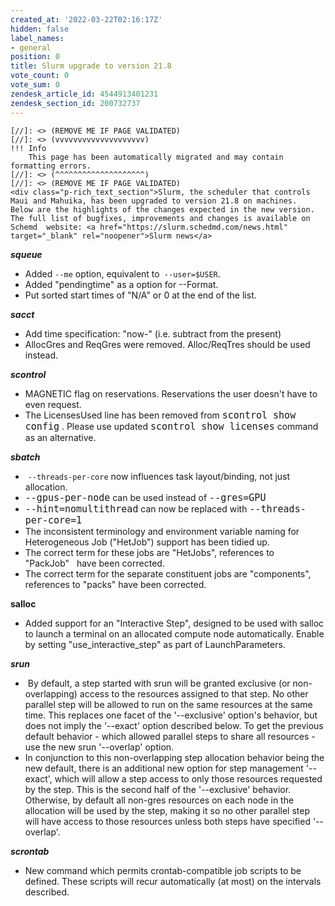 ```yaml
---
created_at: '2022-03-22T02:16:17Z'
hidden: false
label_names:
- general
position: 0
title: Slurm upgrade to version 21.8
vote_count: 0
vote_sum: 0
zendesk_article_id: 4544913401231
zendesk_section_id: 200732737
---
```



    [//]: <> (REMOVE ME IF PAGE VALIDATED)
    [//]: <> (vvvvvvvvvvvvvvvvvvvv)
    !!! Info
        This page has been automatically migrated and may contain formatting errors.
    [//]: <> (^^^^^^^^^^^^^^^^^^^^)
    [//]: <> (REMOVE ME IF PAGE VALIDATED)
    <div class="p-rich_text_section">Slurm, the scheduler that controls Maui and Mahuika, has been upgraded to version 21.8 on machines.  Below are the highlights of the changes expected in the new version. The full list of bugfixes, improvements and changes is available on Schemd  website: <a href="https://slurm.schedmd.com/news.html" target="_blank" rel="noopener">Slurm news</a>
</div>
<div class="p-rich_text_section"><span class="c-mrkdwn__br" data-stringify-type="paragraph-break"></span></div>
<div class="p-rich_text_section"><span class="c-mrkdwn__br" data-stringify-type="paragraph-break"></span></div>
<div class="p-rich_text_section">
<span class="c-mrkdwn__br" data-stringify-type="paragraph-break"></span><strong data-stringify-type="bold"><em data-stringify-type="italic">squeue</em></strong>
</div>
<ul>
<li class="c-mrkdwn__quote" data-stringify-type="quote">Added<span> </span><code class="c-mrkdwn__code" data-stringify-type="code">--me</code><span> </span>option, equivalent to<code class="c-mrkdwn__code" data-stringify-type="code"> --user=$USER</code>.</li>
<li class="c-mrkdwn__quote" data-stringify-type="quote">Added "pendingtime" as a option for --Format.</li>
<li class="c-mrkdwn__quote" data-stringify-type="quote">Put sorted start times of "N/A" or 0 at the end of the list.</li>
</ul>
<div class="p-rich_text_section">
<span class="c-mrkdwn__br" data-stringify-type="paragraph-break"></span><strong data-stringify-type="bold"><em data-stringify-type="italic">sacct</em></strong>
</div>
<ul>
<li class="p-rich_text_section">Add time specification: "now-" (i.e. subtract from the present)</li>
<li class="p-rich_text_section">AllocGres and ReqGres were removed. Alloc/ReqTres should be used instead. </li>
</ul>
<div class="p-rich_text_section">
<span class="c-mrkdwn__br" data-stringify-type="paragraph-break"></span><strong data-stringify-type="bold"><em data-stringify-type="italic">scontrol</em></strong>
</div>
<ul>
<li class="p-rich_text_section">MAGNETIC flag on reservations. Reservations the user doesn't have to even request.</li>
<li class="p-rich_text_section">The LicensesUsed line has been removed from<span style="font-family: -apple-system, BlinkMacSystemFont, 'Segoe UI', Helvetica, Arial, sans-serif;"> </span><code class="c-mrkdwn__code" style="font-size: 15px;" data-stringify-type="code">scontrol show config</code><span style="font-family: -apple-system, BlinkMacSystemFont, 'Segoe UI', Helvetica, Arial, sans-serif;"> </span><span style="font-family: -apple-system, BlinkMacSystemFont, 'Segoe UI', Helvetica, Arial, sans-serif;">. Please use updated</span><span style="font-family: -apple-system, BlinkMacSystemFont, 'Segoe UI', Helvetica, Arial, sans-serif;"> </span><code class="c-mrkdwn__code" style="font-size: 15px;" data-stringify-type="code">scontrol show licenses</code><span style="font-family: -apple-system, BlinkMacSystemFont, 'Segoe UI', Helvetica, Arial, sans-serif;"> </span><span style="font-family: -apple-system, BlinkMacSystemFont, 'Segoe UI', Helvetica, Arial, sans-serif;">command as an alternative.</span>
</li>
</ul>
<div class="p-rich_text_section">
<span class="c-mrkdwn__br" data-stringify-type="paragraph-break"></span><strong data-stringify-type="bold"><em data-stringify-type="italic">sbatch</em></strong><br><span class="c-mrkdwn__br" data-stringify-type="paragraph-break"></span>
</div>
<ul>
<li> <code class="c-mrkdwn__code" data-stringify-type="code">--threads-per-core</code><span> </span>now influences task layout/binding, not just allocation.</li>
<li>
<code class="c-mrkdwn__code" style="font-size: 15px;" data-stringify-type="code">--gpus-per-node</code><span style="font-family: -apple-system, BlinkMacSystemFont, 'Segoe UI', Helvetica, Arial, sans-serif;"> </span><span style="font-family: -apple-system, BlinkMacSystemFont, 'Segoe UI', Helvetica, Arial, sans-serif;">can be used instead of</span><span style="font-family: -apple-system, BlinkMacSystemFont, 'Segoe UI', Helvetica, Arial, sans-serif;"> </span><code class="c-mrkdwn__code" style="font-size: 15px;" data-stringify-type="code">--gres=GPU</code>
</li>
<li>
<code class="c-mrkdwn__code" style="font-size: 15px;" data-stringify-type="code">--hint=nomultithread</code><span style="font-family: -apple-system, BlinkMacSystemFont, 'Segoe UI', Helvetica, Arial, sans-serif;"> can now be replaced </span><span style="font-family: -apple-system, BlinkMacSystemFont, 'Segoe UI', Helvetica, Arial, sans-serif;">with</span><span style="font-family: -apple-system, BlinkMacSystemFont, 'Segoe UI', Helvetica, Arial, sans-serif;"> </span><code class="c-mrkdwn__code" style="font-size: 15px;" data-stringify-type="code">--threads-per-core=1</code>
</li>
<li>The inconsistent terminology and environment variable naming for Heterogeneous Job ("HetJob") support has been tidied up.</li>
<li>The correct term for these jobs are "HetJobs", references to "PackJob"   have been corrected.</li>
<li>The correct term for the separate constituent jobs are "components",   references to "packs" have been corrected.</li>
</ul>
<div class="p-rich_text_section">
<span class="c-mrkdwn__br" data-stringify-type="paragraph-break"></span><strong data-stringify-type="bold">salloc</strong>
</div>
<ul>
<li>Added support for an "Interactive Step", designed to be used with salloc to launch a terminal on an allocated compute node automatically. Enable by setting "use_interactive_step" as part of LaunchParameters.</li>
</ul>
<div class="p-rich_text_section">
<span class="c-mrkdwn__br" data-stringify-type="paragraph-break"></span><strong data-stringify-type="bold"><em data-stringify-type="italic">srun</em></strong>
</div>
<ul>
<li> By default, a step started with srun will be granted exclusive (or non- overlapping) access to the resources assigned to that step. No other parallel step will be allowed to run on the same resources at the same time. This replaces one facet of the '--exclusive' option's behavior, but does not imply the '--exact' option described below. To get the previous default behavior - which allowed parallel steps to share all resources - use the new srun '--overlap' option.</li>
<li>In conjunction to this non-overlapping step allocation behavior being the new default, there is an additional new option for step management '--exact', which will allow a step access to only those resources requested by the step. This is the second half of the '--exclusive' behavior. Otherwise, by default all non-gres resources on each node in the allocation will be used by the step, making it so no other parallel step will have access to those resources unless both steps have specified '--overlap'.</li>
</ul>
<div class="p-rich_text_section">
<span class="c-mrkdwn__br" data-stringify-type="paragraph-break"></span><strong data-stringify-type="bold"><em data-stringify-type="italic">scrontab</em></strong>
</div>
<ul>
<li>New command which permits crontab-compatible job scripts to be defined. These scripts will recur automatically (at most) on the intervals described.</li>
</ul>